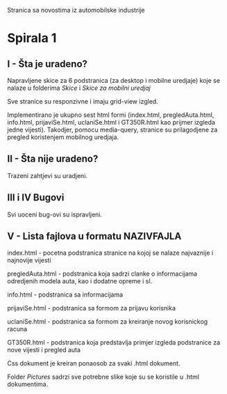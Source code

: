 Stranica sa novostima iz automobilske industrije

# Spirala 1
## I  - Šta je uradeno?
Napravljene skice za 6 podstranica (za desktop i mobilne uredjaje) koje se nalaze u folderima *Skice* i *Skice za mobilni uredjaj*

Sve stranice su responzivne i imaju grid-view izgled.

Implementirano je ukupno sest html formi (index.html, pregledAuta.html, info.html, prijaviSe.html, uclaniSe.html i GT350R.html kao prijmer izgleda jedne vijesti). Takodjer, pomocu media-query, stranice su prilagodjene za pregled koristenjem mobilnog uredjaja. 

## II  - Šta nije uradeno?
Trazeni zahtjevi su uradjeni. 

## III i IV Bugovi
Svi uoceni bug-ovi su ispravljeni.

## V  - Lista fajlova u formatu NAZIVFAJLA
index.html - pocetna podstranica stranice na kojoj se nalaze najvaznije i najnovije vijesti

pregledAuta.html - podstranica koja sadrzi clanke o informacijama odredjenih modela auta, kao i dodatne opreme i sl.

info.html - podstranica sa informacijama

prijaviSe.html - podstranica sa formom za prijavu korisnika

uclaniSe.html - podstranica sa formom za kreiranje novog korisnickog racuna

GT350R.html - podstranica koja predstavlja primjer izgleda podstranice za nove vijesti i pregled auta


Css dokument je kreiran ponaosob za svaki .html dokument.


Folder *Pictures* sadrzi sve potrebne slike koje su se koristile u .html dokumentima. 
